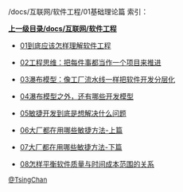 /docs/互联网/软件工程/01基础理论篇 索引：


**[上一级目录/docs/互联网/软件工程](/docs/互联网/软件工程/index.md)**

- [01到底应该怎样理解软件工程](/docs/互联网/软件工程/01基础理论篇/01到底应该怎样理解软件工程.md)

- [02工程思维：把每件事都当作一个项目来推进](/docs/互联网/软件工程/01基础理论篇/02工程思维：把每件事都当作一个项目来推进.md)

- [03瀑布模型：像工厂流水线一样把软件开发分层化](/docs/互联网/软件工程/01基础理论篇/03瀑布模型：像工厂流水线一样把软件开发分层化.md)

- [04瀑布模型之外，还有哪些开发模型](/docs/互联网/软件工程/01基础理论篇/04瀑布模型之外，还有哪些开发模型.md)

- [05敏捷开发到底是想解决什么问题](/docs/互联网/软件工程/01基础理论篇/05敏捷开发到底是想解决什么问题.md)

- [06大厂都在用哪些敏捷方法-上篇](/docs/互联网/软件工程/01基础理论篇/06大厂都在用哪些敏捷方法-上篇.md)

- [07大厂都在用哪些敏捷方法-下篇](/docs/互联网/软件工程/01基础理论篇/07大厂都在用哪些敏捷方法-下篇.md)

- [08怎样平衡软件质量与时间成本范围的关系](/docs/互联网/软件工程/01基础理论篇/08怎样平衡软件质量与时间成本范围的关系.md)


<font size=2 color='grey'> [@TsingChan](https://github.com/tsingchan) </font>